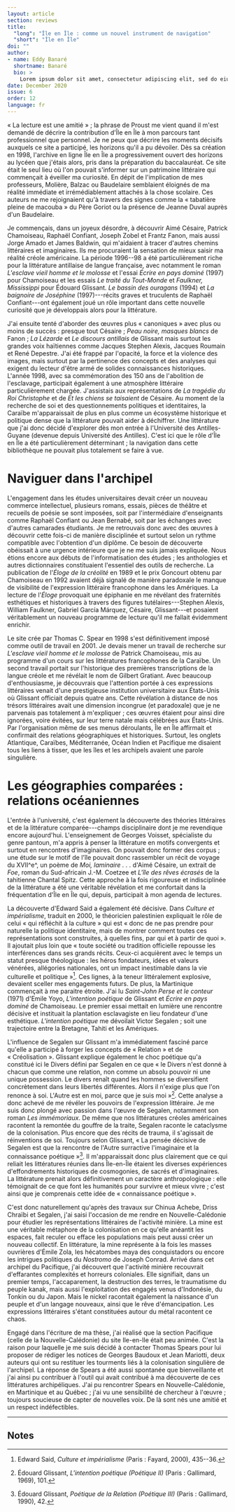 ```yaml
---
layout: article
section: reviews
title: 
  "long": "Île en Île : comme un nouvel instrument de navigation"
  "short": "Île en Île"
doi: ""
author: 
- name: Eddy Banaré 
  shortname: Banaré
  bio: >
    Lorem ipsum dolor sit amet, consectetur adipiscing elit, sed do eiusmod tempor incididunt ut labore et dolore magna aliqua. Enim facilisis gravida neque convallis a cras. Neque gravida in fermentum et. Nullam non nisi est sit. Pulvinar elementum integer enim neque volutpat ac tincidunt vitae. Tellus id interdum velit laoreet id donec ultrices tincidunt. Dolor sit amet consectetur adipiscing. Odio morbi quis commodo odio aenean sed adipiscing diam donec. Scelerisque fermentum dui faucibus in ornare. Cras fermentum odio eu feugiat pretium nibh. Ipsum a arcu cursus vitae congue mauris rhoncus aenean. Sed id semper risus in hendrerit gravida. 
date: December 2020
issue: 6
order: 12
language: fr
---
```


« La lecture est une amitié » ; la phrase de Proust me vient quand il
m'est demandé de décrire la contribution d'Île en Île à mon parcours
tant professionnel que personnel. Je ne peux que décrire les moments
décisifs auxquels ce site a participé, les horizons qu'il a pu dévoiler.
Dès sa création en 1998, l'archive en ligne Île en Île a progressivement
ouvert des horizons au lycéen que j'étais alors, pris dans la
préparation du baccalauréat. Ce site était le seul lieu où l'on pouvait
s'informer sur un patrimoine littéraire qui commençait à éveiller ma
curiosité. En dépit de l'implication de mes professeurs, Molière, Balzac
ou Baudelaire semblaient éloignés de ma réalité immédiate et
irrémédiablement attachés à la chose scolaire. Ces auteurs ne me
rejoignaient qu'à travers des signes comme la « tabatière pleine de
macouba » du Père Goriot ou la présence de Jeanne Duval auprès d'un
Baudelaire.

Je commençais, dans un joyeux désordre, à découvrir Aimé Césaire,
Patrick Chamoiseau, Raphaël Confiant, Joseph Zobel et Frantz Fanon, mais
aussi Jorge Amado et James Baldwin, qui m'aidaient à tracer d'autres
chemins littéraires et imaginaires. Ils me procuraient la sensation de
mieux saisir ma réalité créole américaine. La période 1996--98 a été
particulièrement riche pour la littérature antillaise de langue
française, avec notamment le roman *L'esclave vieil homme et le molosse*
et l'essai *Écrire en pays dominé* (1997) pour Chamoiseau et les essais
*Le traité du Tout-Monde* et *Faulkner, Mississippi* pour Édouard
Glissant. *Le bassin des ouragans* (1994) et *La baignoire de Joséphine*
(1997)---récits graves et truculents de Raphaël Confiant---ont également
joué un rôle important dans cette nouvelle curiosité que je développais
alors pour la littérature.

J'ai ensuite tenté d'aborder des œuvres plus « canoniques » avec plus ou
moins de succès : presque tout Césaire ; *Peau noire, masques blancs* de
Fanon ; *La Lézarde* et *Le discours antillais* de Glissant mais surtout
les grandes voix haïtiennes comme Jacques Stephen Alexis, Jacques
Roumain et René Depestre. J'ai été frappé par l'opacité, la force et la
violence des images, mais surtout par la pertinence des concepts et des
analyses qui exigent du lecteur d'être armé de solides connaissances
historiques. L'année 1998, avec sa commémoration des 150 ans de
l'abolition de l'esclavage, participait également à une atmosphère
littéraire particulièrement chargée. J'assistais aux représentations de
*La tragédie du Roi Christophe* et de *Et les chiens se taisaient* de
Césaire. Au moment de la recherche de soi et des questionnements
politiques et identitaires, la Caraïbe m'apparaissait de plus en plus
comme un écosystème historique et politique dense que la littérature
pouvait aider à déchiffrer. Une littérature que j'ai donc décidé
d'explorer dès mon entrée à l'Université des Antilles-Guyane (devenue
depuis Université des Antilles). C'est ici que le rôle d'Île en Île a
été particulièrement déterminant ; la navigation dans cette bibliothèque
ne pouvait plus totalement se faire à vue.

Naviguer dans l'archipel
========================

L'engagement dans les études universitaires devait créer un nouveau
commerce intellectuel, plusieurs romans, essais, pièces de théâtre et
recueils de poésie se sont imposées, soit par l'intermédiaire
d'enseignants comme Raphaël Confiant ou Jean Bernabé, soit par les
échanges avec d'autres camarades étudiants. Je me retrouvais donc avec
des œuvres à découvrir cette fois-ci de manière disciplinée et surtout
selon un rythme compatible avec l'obtention d'un diplôme. Ce besoin de
découverte obéissait à une urgence intérieure que je ne me suis jamais
expliquée. Nous étions encore aux débuts de l'informatisation des
études ; les anthologies et autres dictionnaires constituaient
l'essentiel des outils de recherche. La publication de l'*Éloge de la
créolité* en 1989 et le prix Goncourt obtenu par Chamoiseau en 1992
avaient déjà signalé de manière paradoxale le manque de visibilité de
l'expression littéraire francophone dans les Amériques. La lecture de
l'*Éloge* provoquait une épiphanie en me révélant des fraternités
esthétiques et historiques à travers des figures tutélaires---Stephen
Alexis, William Faulkner, Gabriel García Márquez, Césaire, Glissant---et
posaient véritablement un nouveau programme de lecture qu'il me fallait
évidemment enrichir.

Le site crée par Thomas C. Spear en 1998 s'est définitivement imposé
comme outil de travail en 2001. Je devais mener un travail de recherche
sur *L'esclave vieil homme et le molosse* de Patrick Chamoiseau, mis au
programme d'un cours sur les littératures francophones de la Caraïbe. Un
second travail portait sur l'historique des premières transcriptions de
la langue créole et me révélait le nom de Gilbert Gratiant. Avec
beaucoup d'enthousiasme, je découvrais que l'attention portée à ces
expressions littéraires venait d'une prestigieuse institution
universitaire aux États-Unis où Glissant officiait depuis quatre ans.
Cette révélation à distance de nos trésors littéraires avait une
dimension incongrue (et paradoxale) que je ne parvenais pas totalement à
m'expliquer ; ces œuvres étaient pour ainsi dire ignorées, voire
évitées, sur leur terre natale mais célébrées aux États-Unis. Par
l'organisation même de ses menus déroulants, Île en Île affirmait et
confirmait des relations géographiques et historiques. Surtout, les
onglets Atlantique, Caraïbes, Méditerranée, Océan Indien et Pacifique me
disaient tous les liens à tisser, que les îles et les archipels avaient
une parole singulière.

Les géographies comparées : relations océaniennes
=================================================

L'entrée à l'université, c'est également la découverte des théories
littéraires et de la littérature comparée---champs disciplinaire dont je
me revendique encore aujourd'hui. L'enseignement de Georges Voisset,
spécialiste du genre pantoun, m'a appris à penser la littérature en
motifs convergents et surtout en rencontres d'imaginaires. On pouvait
donc former des corpus ; une étude sur le motif de l'île pouvait donc
rassembler un récit de voyage du XVII^e^, un poème de *Moi, laminaire .
. .* d'Aimé Césaire, un extrait de *Foe*, roman du Sud-africain J.-M.
Coetzee et *L'île des rêves écrasés* de la tahitienne Chantal Spitz.
Cette approche à la fois rigoureuse et indisciplinée de la littérature a
été une véritable révélation et me confortait dans la fréquentation
d'Île en Île qui, depuis, participait à mon agenda de lectures.

La découverte d'Edward Said a également été décisive. Dans *Culture et
impérialisme*, traduit en 2000, le théoricien palestinien expliquait le
rôle de celui « qui réfléchit à la culture » qui est « donc de ne pas
prendre pour naturelle la politique identitaire, mais de montrer comment
toutes ces représentations sont construites, à quelles fins, par qui et
à partir de quoi ». Il ajoutait plus loin que « toute société ou
tradition officielle repousse les interférences dans ses grands récits.
Ceux-ci acquièrent avec le temps un statut presque théologique : les
héros fondateurs, idées et valeurs vénérées, allégories nationales, ont
un impact inestimable dans la vie culturelle et politique »[^1]. Ces
lignes, à la teneur littéralement explosive, devaient sceller mes
engagements futurs. De plus, la Martinique commençait à me paraitre
étroite. J'ai lu *Saint-John Perse et le conteur* (1971) d'Emile Yoyo,
*L'intention poétique* de Glissant et *Écrire en pays dominé* de
Chamoiseau. Le premier essai mettait en lumière une rencontre décisive
et instituait la plantation esclavagiste en lieu fondateur d'une
esthétique. *L'intention poétique* me dévoilait Victor Segalen ; soit
une trajectoire entre la Bretagne, Tahiti et les Amériques.

L'influence de Segalen sur Glissant m'a immédiatement fasciné parce
qu'elle a participé à forger les concepts de « Relation » et de
« Créolisation ». Glissant explique également le choc poétique qu'a
constitué ici le Divers défini par Segalen en ce que « le Divers n'est
donné à chacun que comme une relation, non comme un absolu pouvoir ni
une unique possession. Le divers renaît quand les hommes se diversifient
concrètement dans leurs libertés différentes. Alors il n'exige plus que
l'on renonce à soi. L'Autre est en moi, parce que je suis moi »[^2].
Cette analyse a donc achevé de me révéler les pouvoirs de l'expression
littéraire. Je me suis donc plongé avec passion dans l'œuvre de Segalen,
notamment son roman *Les immémoriaux*. De même que nos littératures
créoles américaines racontent la remontée du gouffre de la traite,
Segalen raconte le cataclysme de la colonisation. Plus encore que des
récits de trauma, il s'agissait de réinventions de soi. Toujours selon
Glissant, « La pensée décisive de Segalen est que la rencontre de
l'Autre surractive l'imaginaire et la connaissance poétique »[^3]. Il
m'apparaissait donc plus clairement que ce qui reliait les littératures
réunies dans Île-en-Île étaient les diverses expériences d'effondrements
historiques de cosmogonies, de sacrés et d'imaginaires. La littérature
prenait alors définitivement un caractère anthropologique : elle
témoignait de ce que font les humanités pour survivre et mieux vivre ;
c'est ainsi que je comprenais cette idée de « connaissance poétique ».

C'est donc naturellement qu'après des travaux sur Chinua Achebe, Driss
Chraïbi et Segalen, j'ai saisi l'occasion de me rendre en
Nouvelle-Calédonie pour étudier les représentations littéraires de
l'activité minière. La mine est une véritable métaphore de la
colonisation en ce qu'elle anéantit les espaces, fait reculer ou efface
les populations mais peut aussi créer un nouveau collectif. En
littérature, la mine représente à la fois les masses ouvrières d'Émile
Zola, les hécatombes maya des conquistadors ou encore les intrigues
politiques du *Nostromo* de Joseph Conrad. Arrivé dans cet archipel du
Pacifique, j'ai découvert que l'activité minière recouvrait d'effarantes
complexités et horreurs coloniales. Elle signifiait, dans un premier
temps, l'accaparement, la destruction des terres, le traumatisme du
peuple kanak, mais aussi l'exploitation des engagés venus d'Indonésie,
du Tonkin ou du Japon. Mais le nickel racontait également la naissance
d'un peuple et d'un langage nouveaux, ainsi que le rêve d'émancipation.
Les expressions littéraires s'étant constituées autour du métal
racontent ce chaos.

Engagé dans l'écriture de ma thèse, j'ai réalisé que la section
Pacifique (celle de la Nouvelle-Calédonie) du site Ile-en-Ile était peu
animée. C'est la raison pour laquelle je me suis décidé à contacter
Thomas Spears pour lui proposer de rédiger les notices de Georges
Baudoux et Jean Mariotti, deux auteurs qui ont su restituer les
tourments liés à la colonisation singulière de l'archipel. La réponse de
Spears a été aussi spontanée que bienveillante et j'ai ainsi pu
contribuer à l'outil qui avait contribué à ma découverte de ces
littératures archipéliques. J'ai pu rencontrer Spears en
Nouvelle-Calédonie, en Martinique et au Québec ; j'ai vu une sensibilité
de chercheur à l'œuvre ; toujours soucieuse de capter de nouvelles voix.
De là sont nés une amitié et un respect indéfectibles.

---

## Notes


[^1]: Edward Said, *Culture et impérialisme* (Paris : Fayard, 2000),
    435--36.

[^2]: Édouard Glissant, *L'intention poétique (Poétique II)* (Paris :
    Gallimard, 1969), 101.

[^3]: Édouard Glissant, *Poétique de la* *Relation (Poétique III)*
    (Paris : Gallimard, 1990), 42.
